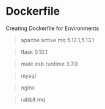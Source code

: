 # Dockerfile

Creating Dockerfile for Environments

> apache active mq 5.12.1,5.13.1

> flask 0.10.1 

> mule esb runtime 3.7.0

> mysql

> nginx 

> rabbit mq 
